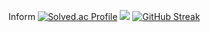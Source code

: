 
Inform
[![Solved.ac Profile](http://mazassumnida.wtf/api/v2/generate_badge?boj=bos94330)](https://solved.ac/bos94330/)
<a href="https://opgc.me/#/users/dkdkdsa" target="_blank"><img src="https://api.opgc.me/githubs/users/dkdkdsa/tag/?theme=basic" /></a>
[![GitHub Streak](https://github-readme-streak-stats.herokuapp.com?user=dkdkdsa&theme=neon-palenight&locale=ko)](https://git.io/streak-stats)
